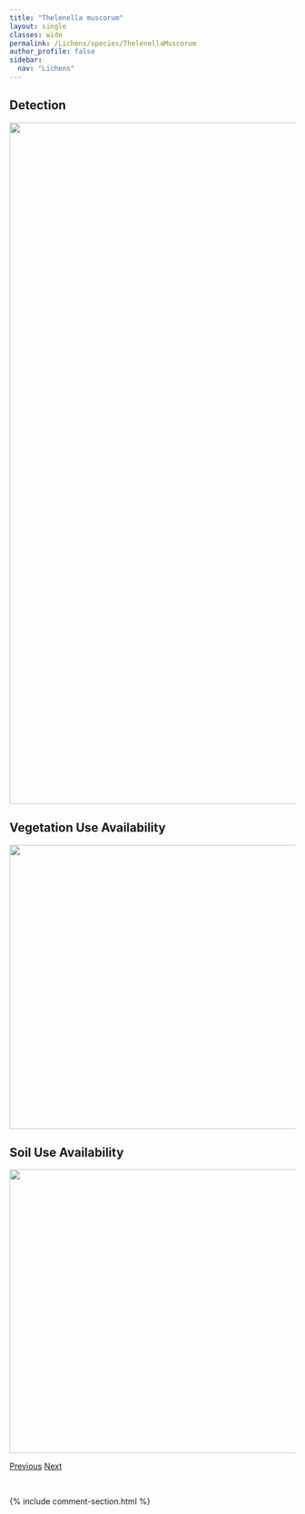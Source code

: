 ```yaml
---
title: "Thelenella muscorum"
layout: single
classes: wide
permalink: /Lichens/species/ThelenellaMuscorum
author_profile: false
sidebar:
  nav: "Lichens"
---
```


<h2>Detection</h2>

<a href="https://drive.google.com/uc?export=view&id=1LYdcrwtKbNRVI2UqmsWzG2rvV8QDfY3c">
<img src="https://drive.google.com/uc?export=view&id=1LYdcrwtKbNRVI2UqmsWzG2rvV8QDfY3c" height = "1200" width = "800">
</a>


<h2>Vegetation Use Availability</h2>

<a href="https://drive.google.com/uc?export=view&id=1gbzdf9d6K2YimkWzlfwBD_WF7QPobr26">
<img src="https://drive.google.com/uc?export=view&id=1gbzdf9d6K2YimkWzlfwBD_WF7QPobr26" height = "500" width = "1000">
</a>


<h2>Soil Use Availability</h2>

<a href="https://drive.google.com/uc?export=view&id=1KUzt60wNlmiio3ZjZhocmO3UYM0AhNi8">
<img src="https://drive.google.com/uc?export=view&id=1KUzt60wNlmiio3ZjZhocmO3UYM0AhNi8" height = "500" width = "1000">
</a>


<a href="/DevelopmentWebsite/Lichens/species/ThamnoliaSubuliformis" class="pagination--pager" title="Thamnolia subuliformis">Previous</a> <a href="/DevelopmentWebsite/Lichens/species/ToniniaAlutacea" class="pagination--pager" title="Toninia alutacea">Next</a>

<p>&nbsp;</p>

{% include comment-section.html %}
